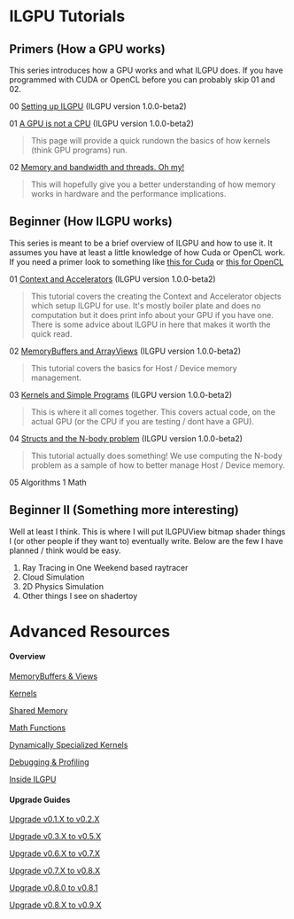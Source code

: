 # ILGPU Tutorials

## Primers (How a GPU works)

This series introduces how a GPU works and what ILGPU does. If you have programmed with CUDA or OpenCL 
before you can probably skip 01 and 02.

00 [Setting up ILGPU](Primer_00.md) (ILGPU version 1.0.0-beta2)

01 [A GPU is not a CPU](Primer_01.md) (ILGPU version 1.0.0-beta2)
> This page will provide a quick rundown the basics of how kernels (think GPU programs) run.

02 [Memory and bandwidth and threads. Oh my!](Primer_02.md)  
> This will hopefully give you a better understanding of how memory works in hardware and the performance
> implications.

## Beginner (How ILGPU works)

This series is meant to be a brief overview of ILGPU and how to use it. It assumes you have at least a little knowledge of how Cuda or OpenCL work. 
If you need a primer look to something like [this for Cuda](https://developer.nvidia.com/about-cuda) or [this for OpenCL](https://www.khronos.org/opencl/)

01 [Context and Accelerators](Tutorial_01.md) (ILGPU version 1.0.0-beta2)
> This tutorial covers the creating the Context and Accelerator objects which setup ILGPU for use. 
> It's mostly boiler plate and does no computation but it does print info about your GPU if you have one.
> There is some advice about ILGPU in here that makes it worth the quick read.

02 [MemoryBuffers and ArrayViews](Tutorial_02.md) (ILGPU version 1.0.0-beta2)
> This tutorial covers the basics for Host / Device memory management.

03 [Kernels and Simple Programs](Tutorial_03.md) (ILGPU version 1.0.0-beta2)
> This is where it all comes together. This covers actual code, on the actual GPU (or the CPU if you are testing / dont have a GPU). 

04 [Structs and the N-body problem](Tutorial_04.md) (ILGPU version 1.0.0-beta2)
> This tutorial actually does something! We use computing the N-body problem as a sample of how to better manage Host / Device memory.


05 Algorithms 1 Math

## Beginner II (Something more interesting)

Well at least I think. This is where I will put ILGPUView bitmap shader things I (or other people if they want to) eventually write. Below are the few I have planned / think would be easy.

1. Ray Tracing in One Weekend based raytracer
2. Cloud Simulation
2. 2D Physics Simulation
3. Other things I see on shadertoy

# Advanced Resources

#### Overview

[MemoryBuffers & Views](Memory-Buffers-and-Views.md)

[Kernels](Kernels.md)

[Shared Memory](Shared-Memory.md)

[Math Functions](Math-Functions.md)

[Dynamically Specialized Kernels](Dynamically-Specialized-Kernels.md)

[Debugging & Profiling](Debugging-and-Profiling.md)

[Inside ILGPU](Inside-ILGPU.md)

#### Upgrade Guides

[Upgrade v0.1.X to v0.2.X](Upgrade-v0.1.X-to-v0.2.X.md)

[Upgrade v0.3.X to v0.5.X](Upgrade-v0.3.X-to-v0.5.X.md)

[Upgrade v0.6.X to v0.7.X](Upgrade-v0.6.X-to-v0.7.X.md)

[Upgrade v0.7.X to v0.8.X](Upgrade-v0.7.X-to-v0.8.X.md)

[Upgrade v0.8.0 to v0.8.1](Upgrade-v0.8.0-to-v0.8.1.md)

[Upgrade v0.8.X to v0.9.X](Upgrade-v0.8.X-to-v0.9.X.md)
